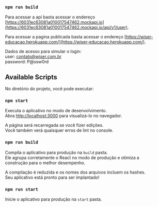 ### `npm run build`

Para acessar a api basta acessar o endereço [https://6031ec63081a010017547462.mockapi.io](https://6031ec63081a010017547462.mockapi.io/api/v1/user).

Para acessar a pagina publicada basta acessar o endereço [https://wiser-educacao.herokuapp.com/](https://wiser-educacao.herokuapp.com/).


Dados de acesso para  simular o login:<br>
user: contato@wiser.com.br<br>
password: P@ssw0rd<br>

## Available Scripts

No diretório do projeto, você pode executar:

### `npm start`

Executa o aplicativo no modo de desenvolvimento.<br>
Abra [http://localhost:3000](http://localhost:3000) para visualizá-lo no navegador.

A página será recarregada se você fizer edições.<br>
Você também verá quaisquer erros de lint no console.


### `npm run build`

Compila o aplicativo para produção na `build` pasta.<br>
Ele agrupa corretamente o React no modo de produção e otimiza a construção para o melhor desempenho.

A compilação é reduzida e os nomes dos arquivos incluem os hashes.<br>
Seu aplicativo está pronto para ser implantado!

### `npm run start`

Inicie o aplicativo para produção na `start` pasta.<br>
